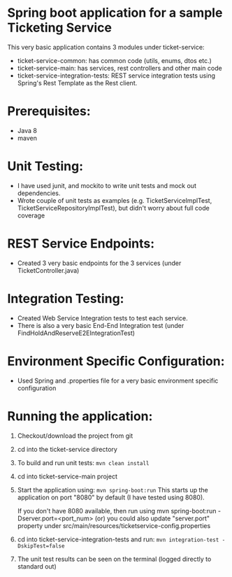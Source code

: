 # Spring boot application for a sample Ticketing Service

This very basic application contains 3 modules under ticket-service:

* ticket-service-common: has common code (utils, enums, dtos etc.)
* ticket-service-main: has services, rest controllers and other main code
* ticket-service-integration-tests: REST service integration tests using Spring's Rest Template as the Rest client.

# Prerequisites:
* Java 8
* maven

# Unit Testing:
* I have used junit, and mockito to write unit tests and mock out dependencies.
* Wrote couple of unit tests as examples (e.g. TicketServiceImplTest, TicketServiceRepositoryImplTest), but didn't worry about full code coverage

# REST Service Endpoints:
* Created 3 very basic endpoints for the 3 services (under TicketController.java)

# Integration Testing:
* Created Web Service Integration tests to test each service. 
* There is also a very basic End-End Integration test (under FindHoldAndReserveE2EIntegrationTest)

# Environment Specific Configuration:
* Used Spring and .properties file for a very basic environment specific configuration

# Running the application:

1. Checkout/download the project from git
2. cd into the ticket-service directory
3. To build and run unit tests: ```mvn clean install```
4. cd into ticket-service-main project
5. Start the application using: ```mvn spring-boot:run```
   This starts up the application on port "8080" by default (I have tested using 8080).

   If you don't have 8080 available, then run using 
   mvn spring-boot:run -Dserver.port=<port_num>
   (or)
   you could also update "server.port" property under src/main/resources/ticketservice-config.properties

6. cd into ticket-service-integration-tests and run:
   ```mvn integration-test -DskipTest=false```
7. The unit test results can be seen on the terminal (logged directly to standard out)

